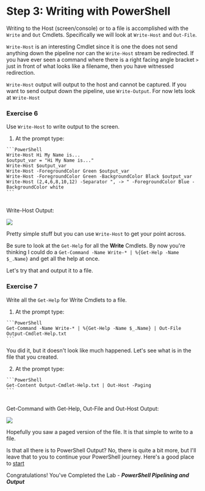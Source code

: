 # Step 3: Writing with PowerShell

Writing to the Host (screen/console) or to a file is accomplished with the `Write` and `Out` Cmdlets. Specifically we will look at `Write-Host` and `Out-File`.

`Write-Host` is an interesting Cmdlet since it is one the does not send anything down the pipeline nor can the  `Write-Host` stream be redirected. If you have ever seen a command where there is a right facing angle bracket `>` just in front of what looks like a filename, then you have witnessed redirection.

`Write-Host` output will output to the host and cannot be captured. If you want to send output down the pipeline, use `Write-Output`. For now lets look at `Write-Host`

### Exercise 6

Use `Write-Host` to write output to the screen.

  1. At the prompt type:

    ```PowerShell
    Write-Host Hi My Name is...
    $output_var = "Hi My Name is..."
    Write-Host $output_var
    Write-Host -ForegroundColor Green $output_var
    Write-Host -ForegroundColor Green -BackgroundColor Black $output_var
    Write-Host (2,4,6,8,10,12) -Separator ", -> " -ForegroundColor Blue -BackgroundColor white
    ```

  </br>Write-Host Output:

  ![](/assets/images/image-13.jpg)

  Pretty simple stuff but you can use `Write-Host` to get your point across.

  Be sure to look at the `Get-Help` for all the **Write** Cmdlets. By now you're thinking I could do a `Get-Command -Name Write-* | %{Get-Help -Name $_.Name}` and get all the help at once.

  Let's try that and output it to a file.

### Exercise 7

Write all the `Get-Help` for Write Cmdlets to a file.

  1. At the prompt type:

    ```PowerShell
    Get-Command -Name Write-* | %{Get-Help -Name $_.Name} | Out-File Output-Cmdlet-Help.txt
    ```

  You did it, but it doesn't look like much happened. Let's see what is in the file that you created.

  2. At the prompt type:

    ```PowerShell
    Get-Content Output-Cmdlet-Help.txt | Out-Host -Paging
    ```

  </br>Get-Command with Get-Help, Out-File and Out-Host Output:

  ![](/assets/images/image-14.jpg)

  Hopefully you saw a paged version of the file. It is that simple to write to a file.

  Is that all there is to PowerShell Output? No, there is quite a bit more, but I'll leave that to you to continue your PowerShell journey. Here's a good place to [start](https://msdn.microsoft.com/en-us/powershell/)

Congratulations! You've Completed the Lab - ***PowerShell Pipelining and Output***
